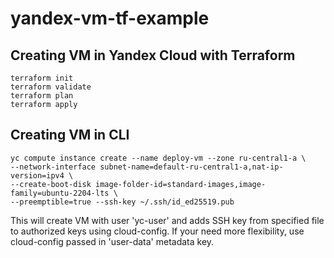 # yandex-vm-tf-example
## Creating VM in Yandex Cloud with Terraform 

```shell
terraform init
terraform validate
terraform plan
terraform apply
```

## Creating VM in CLI

```shell
yc compute instance create --name deploy-vm --zone ru-central1-a \
--network-interface subnet-name=default-ru-central1-a,nat-ip-version=ipv4 \
--create-boot-disk image-folder-id=standard-images,image-family=ubuntu-2204-lts \
--preemptible=true --ssh-key ~/.ssh/id_ed25519.pub
```
This will create VM with user 'yc-user' and adds SSH key from specified file to
authorized keys using cloud-config.
If your need more flexibility, use cloud-config passed in 'user-data' metadata key.
